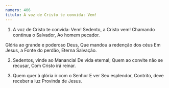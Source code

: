 ```yaml
---
numero: 406
titulo: A voz de Cristo te convida: Vem!
---
```

1. A voz de Cristo te convida:
Vem! Sedento, a Cristo vem!
Chamando continua o Salvador,
Ao homem pecador.

Glória ao grande e poderoso Deus,
Que mandou a redenção dos céus
Em Jesus, a Fonte do perdão,
Eterna Salvação.

2. Sedentos, vinde ao Manancial
De vida eternal;
Quem ao convite não se recusar,
Com Cristo irá reinar.

3. Quem quer à glória ir com o Senhor
E ver Seu esplendor,
Contrito, deve receber a luz
Provinda de Jesus.
